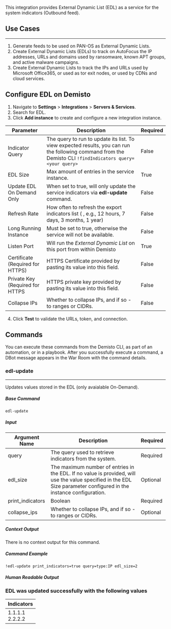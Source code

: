 This integration provides External Dynamic List (EDL) as a service for the system indicators (Outbound feed).


## Use Cases
---
1. Generate feeds to be used on PAN-OS as External Dynamic Lists.
2. Create External Dynamic Lists (EDLs) to track on AutoFocus the IP addresses, URLs and domains used by ransomware, known APT groups, and active malware campaigns.
3. Create External Dynamic Lists to track the IPs and URLs used by Microsoft Office365, or used as tor exit nodes, or used by CDNs and cloud services.

## Configure EDL on Demisto

1. Navigate to **Settings** > **Integrations** > **Servers & Services**.
2. Search for EDL.
3. Click **Add instance** to create and configure a new integration instance.


| **Parameter** | **Description** | **Required** |
| --- | --- | --- |
| Indicator Query | The query to run to update its list. To view expected results, you can run the following command from the Demisto CLI `!findIndicators query=<your query>` | False |
| EDL Size | Max amount of entries in the service instance. | True |
| Update EDL On Demand Only | When set to true, will only update the service indicators via **edl-update** command. | False |
| Refresh Rate | How often to refresh the export indicators list (<number> <time unit>, e.g., 12 hours, 7 days, 3 months, 1 year) | False |
| Long Running Instance | Must be set to true, otherwise the service will not be available. | False |
| Listen Port | Will run the *External Dynamic List* on this port from within Demisto | True |
| Certificate (Required for HTTPS) | HTTPS Certificate provided by pasting its value into this field. | False |
| Private Key (Required for HTTPS | HTTPS private key provided by pasting its value into this field. | False |
| Collapse IPs | Whether to collapse IPs, and if so - to ranges or CIDRs. | False |

4. Click **Test** to validate the URLs, token, and connection.
## Commands
You can execute these commands from the Demisto CLI, as part of an automation, or in a playbook.
After you successfully execute a command, a DBot message appears in the War Room with the command details.
### edl-update
***
Updates values stored in the EDL (only avaialable On-Demand).

##### Base Command

`edl-update`
##### Input

| **Argument Name** | **Description** | **Required** |
| --- | --- | --- |
| query | The query used to retrieve indicators from the system. | Required | 
| edl_size | The maximum number of entries in the EDL. If no value is provided, will use the value specified in the EDL Size parameter configured in the instance configuration. | Optional | 
| print_indicators | Boolean | Required | 
| collapse_ips | Whether to collapse IPs, and if so - to ranges or CIDRs. | Optional |


##### Context Output
There is no context output for this command.

##### Command Example
```!edl-update print_indicators=true query=type:IP edl_size=2```

##### Human Readable Output
### EDL was updated successfully with the following values
|Indicators|
|---|
| 1.1.1.1<br>2.2.2.2 |
